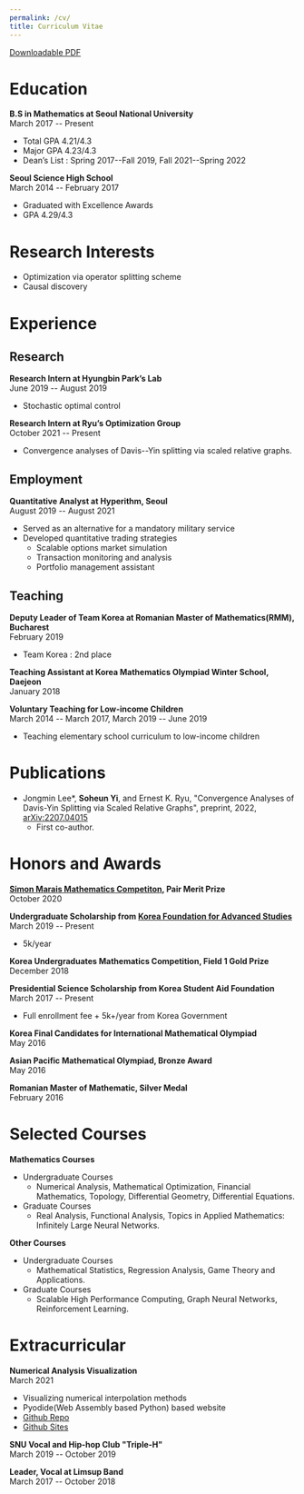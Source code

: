 ```yaml
---
permalink: /cv/
title: Curriculum Vitae
---
```

[Downloadable PDF](../assets/soheunyi_cv.pdf)
# Education
**B.S in Mathematics at Seoul National University**\
March 2017 -- Present
- Total GPA 4.21/4.3
- Major GPA 4.23/4.3
- Dean’s List : Spring 2017--Fall 2019, Fall 2021--Spring 2022
  
**Seoul Science High School**\
March 2014 -- February 2017
- Graduated with Excellence Awards
- GPA 4.29/4.3

# Research Interests
- Optimization via operator splitting scheme
- Causal discovery

# Experience
## Research
**Research Intern at Hyungbin Park’s Lab**\
June 2019 -- August 2019
- Stochastic optimal control

**Research Intern at Ryu’s Optimization Group**\
October 2021 -- Present
- Convergence analyses of Davis--Yin splitting via scaled relative graphs.

## Employment
**Quantitative Analyst at Hyperithm, Seoul**\
August 2019 -- August 2021
- Served as an alternative for a mandatory military service
- Developed quantitative trading strategies
  - Scalable options market simulation
  - Transaction monitoring and analysis
  - Portfolio management assistant

## Teaching
**Deputy Leader of Team Korea at Romanian Master of Mathematics(RMM), Bucharest**\
February 2019
- Team Korea : 2nd place
  
**Teaching Assistant at Korea Mathematics Olympiad Winter School, Daejeon**\
January 2018

**Voluntary Teaching for Low-income Children**\
March 2014 -- March 2017, March 2019 -- June 2019
- Teaching elementary school curriculum to low-income children

# Publications
- Jongmin Lee*, **Soheun Yi**, and Ernest K. Ryu, "Convergence Analyses of Davis-Yin Splitting via Scaled Relative Graphs", preprint, 2022, [arXiv:2207.04015](https://arxiv.org/abs/2207.04015)
  - First co-author.

# Honors and Awards

**[Simon Marais Mathematics Competiton][SMMC], Pair Merit Prize**\
October 2020

**Undergraduate Scholarship from [Korea Foundation for Advanced Studies][KFAS]**\
March 2019 -- Present
- 5k/year

**Korea Undergraduates Mathematics Competition, Field 1 Gold Prize**\
December 2018

**Presidential Science Scholarship from Korea Student Aid Foundation**\
March 2017 -- Present
- Full enrollment fee + 5k+/year from Korea Government

**Korea Final Candidates for International Mathematical Olympiad**\
May 2016

**Asian Pacific Mathematical Olympiad, Bronze Award**\
May 2016

**Romanian Master of Mathematic, Silver Medal**\
February 2016

# Selected Courses
**Mathematics Courses**
- Undergraduate Courses
  - Numerical Analysis, Mathematical Optimization, Financial Mathematics, Topology, Differential Geometry, Differential Equations.
- Graduate Courses
  - Real Analysis, Functional Analysis, Topics in Applied Mathematics: Infinitely Large Neural Networks.
  
**Other Courses**
- Undergraduate Courses
  - Mathematical Statistics, Regression Analysis, Game Theory and Applications.
- Graduate Courses
  - Scalable High Performance Computing, Graph Neural Networks, Reinforcement Learning.

# Extracurricular
**Numerical Analysis Visualization**\
March 2021
- Visualizing numerical interpolation methods
- Pyodide(Web Assembly based Python) based website
- [Github Repo](https://github.com/lsdluis1/na_visualization)
- [Github Sites](https://lsdluis1.github.io/na_visualization/)

**SNU Vocal and Hip-hop Club "Triple-H"**\
March 2019 -- October 2019

**Leader, Vocal at Limsup Band**\
March 2017 -- October 2018

[KFAS]: https://eng.kfas.or.kr/theme/kfaschanel/intl_scholarship_5.php
[SMMC]: https://www.simonmarais.org/